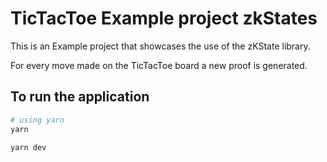 # TicTacToe Example project zkStates

This is an Example project that showcases the use of the zKState library.

For every move made on the TicTacToe board a new proof is generated.

## To run the application

```sh
# using yarn
yarn 

yarn dev

```

